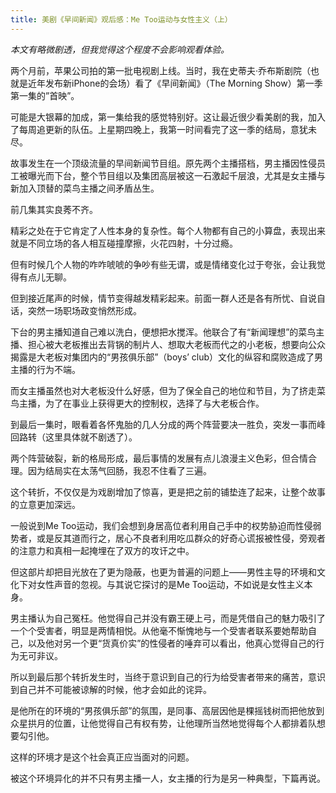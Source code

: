 ```yaml
---
title: 美剧《早间新闻》观后感：Me Too运动与女性主义（上）
---
```


*本文有略微剧透，但我觉得这个程度不会影响观看体验。*

两个月前，苹果公司拍的第一批电视剧上线。当时，我在史蒂夫·乔布斯剧院（也就是近年发布新iPhone的会场）看了《早间新闻》（The Morning Show）第一季第一集的”首映”。

可能是大银幕的加成，第一集给我的感觉特别好。这让最近很少看美剧的我，加入了每周追更新的队伍。上星期四晚上，我第一时间看完了这一季的结局，意犹未尽。

故事发生在一个顶级流量的早间新闻节目组。原先两个主播搭档，男主播因性侵员工被曝光而下台，整个节目组以及集团高层被这一石激起千层浪，尤其是女主播与新加入顶替的菜鸟主播之间矛盾丛生。

前几集其实良莠不齐。

精彩之处在于它肯定了人性本身的复杂性。每个人物都有自己的小算盘，表现出来就是不同立场的各人相互碰撞摩擦，火花四射，十分过瘾。

但有时候几个人物的咋咋唬唬的争吵有些无谓，或是情绪变化过于夸张，会让我觉得有点儿无聊。

但到接近尾声的时候，情节变得越发精彩起来。前面一群人还是各有所忧、自说自话，突然一场职场政变悄然形成。

下台的男主播知道自己难以洗白，便想把水搅浑。他联合了有“新闻理想”的菜鸟主播、担心被大老板推出去背锅的制片人、想取大老板而代之的小老板，想要向公众揭露是大老板对集团内的“男孩俱乐部”（boys’ club）文化的纵容和腐败造成了男主播的行为不端。

而女主播虽然也对大老板没什么好感，但为了保全自己的地位和节目，为了挤走菜鸟主播，为了在事业上获得更大的控制权，选择了与大老板合作。



到最后一集时，眼看着各怀鬼胎的几人分成的两个阵营要决一胜负，突发一事而峰回路转（这里具体就不剧透了）。

两个阵营破裂，新的格局形成，最后事情的发展有点儿浪漫主义色彩，但合情合理。因为结局实在太荡气回肠，我忍不住看了三遍。

这个转折，不仅仅是为戏剧增加了惊喜，更是把之前的铺垫连了起来，让整个故事的立意更加深远。

一般说到Me Too运动，我们会想到身居高位者利用自己手中的权势胁迫而性侵弱势者，或是反其道而行之，居心不良者利用吃瓜群众的好奇心谎报被性侵，旁观者的注意力和真相一起掩埋在了双方的攻讦之中。

但这部片却把目光放在了更为隐蔽，也更为普遍的问题上——男性主导的环境和文化下对女性声音的忽视。与其说它探讨的是Me Too运动，不如说是女性主义本身。

男主播认为自己冤枉。他觉得自己并没有霸王硬上弓，而是凭借自己的魅力吸引了一个个受害者，明显是两情相悦。从他毫不惭愧地与一个受害者联系要她帮助自己，以及他对另一个更“货真价实”的性侵者的唾弃可以看出，他真心觉得自己的行为无可非议。

所以到最后那个转折发生时，当终于意识到自己的行为给受害者带来的痛苦，意识到自己并不可能被谅解的时候，他才会如此的诧异。

是他所在的环境的“男孩俱乐部”的氛围，是同事、高层因他是棵摇钱树而把他放到众星拱月的位置，让他觉得自己有权有势，让他理所当然地觉得每个人都排着队想要勾引他。

这样的环境才是这个社会真正应当面对的问题。

被这个环境异化的并不只有男主播一人，女主播的行为是另一种典型，下篇再说。
